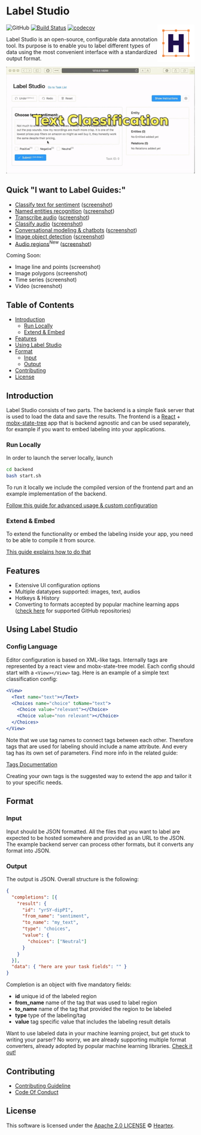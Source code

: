 # Label Studio

<img src="./images/logo.png" align="right" title="Label Studio by Heartex Labs" width="100" height="100">

![GitHub](https://img.shields.io/github/license/heartexlabs/label-studio?logo=heartex) [![Build Status](https://travis-ci.com/heartexlabs/label-studio.svg?branch=master)](https://travis-ci.com/heartexlabs/label-studio) [![codecov](https://codecov.io/gh/heartexlabs/label-studio/branch/master/graph/badge.svg)](https://codecov.io/gh/heartexlabs/label-studio)

Label Studio is an open-source, configurable data annotation tool. Its purpose is to enable you to label different types of data using the most convenient interface with a standardized output format.

![Label Studio](./images/label-studio-examples.gif)

## Quick "I want to Label Guides:"

- [Classify text for sentiment](/examples/sentiment_analysis/START.md) ([screenshot](./images/screenshots/cts.png))
- [Named entities recognition](/examples/named_entity/START.md) ([screenshot](./images/screenshots/ner.png))
- [Transcribe audio](/examples/transcribe_audio/START.md) ([screenshot](./images/screenshots/audio-trans.png))
- [Classify audio](/examples/audio_classification/START.md) ([screenshot](./images/screenshots/audio-classify.png))
- [Conversational modeling & chatbots](/examples/chatbot_analysis/START.md) ([screenshot](./images/screenshots/chatbots.png))
- [Image object detection](/examples/image_bbox/START.md) ([screenshot](./images/screenshots/image-object.png))
- [Audio regions](/examples/audio_regions/START.md)<sup>New</sup> ([screenshot](./images/screenshots/audio-regions.png))

Coming Soon:

- Image line and points (screenshot)
- Image polygons (screenshot)
- Time series (screenshot)
- Video (screenshot)

## Table of Contents

- [Introduction](#introduction)
  - [Run Locally](#run-locally)
  - [Extend & Embed](#extend--embed)
- [Features](#features)
- [Using Label Studio](#using-label-studio)
- [Format](#format)
  - [Input](#input)
  - [Output](#output)
- [Contributing](#contributing)
- [License](#license)

## Introduction

Label Studio consists of two parts. The backend is a simple flask server that is used to load the data and save the results. The frontend is a [React](https://reactjs.org/) + [mobx-state-tree](https://github.com/mobxjs/mobx-state-tree) app that is backend agnostic and can be used separately, for example if you want to embed labeling into your applications.

### Run Locally

In order to launch the server locally, launch

```bash
cd backend
bash start.sh
```

To run it locally we include the compiled version of the frontend
part and an example implementation of the backend.

[Follow this guide for advanced usage & custom configuration](backend/README.md)

### Extend & Embed

To extend the functionality or embed the labeling inside your app, you need to be able to compile it from source.

[This guide explains how to do that](docs/Embed.md)

## Features

- Extensive UI configuration options
- Multiple datatypes supported: images, text, audios
- Hotkeys & History
- Converting to formats accepted by popular machine learning apps ([check here](/backend/converter/README.md) for supported GitHub repositories)

## Using Label Studio

### Config Language

Editor configuration is based on XML-like tags. Internally tags are represented by a react view and mobx-state-tree model. Each config should start with a `<View></View>` tag. Here is an example of a simple text classification config:

```jsx
<View>
  <Text name="text"></Text>
  <Choices name="choice" toName="text">
    <Choice value="relevant"></Choice>
    <Choice value="non relevant"></Choice>
  </Choices>
</View>
```

Note that we use tag names to connect tags between each other. Therefore tags that are used for labeling should include a name attribute. And every tag has its own set of parameters. Find more info in the related guide:

[Tags Documentation](/docs/Tags.md)

Creating your own tags is the suggested way to extend the app and tailor it to your specific needs.

## Format

### Input

Input should be JSON formatted. All the files that you want to label are expected to be hosted somewhere and provided as an URL to the JSON. The example backend server can process other formats, but it converts any format into JSON.

### Output

The output is JSON. Overall structure is the following:

```json
{
  "completions": [{
    "result": {
      "id": "yrSY-dipPI",
      "from_name": "sentiment",
      "to_name": "my_text",
      "type": "choices",
      "value": {
        "choices": ["Neutral"]
      }
    }
  }],
  "data": { "here are your task fields": "" }
}
```

Completion is an object with five mandatory fields:

- **id** unique id of the labeled region
- **from_name** name of the tag that was used to label region
- **to_name** name of the tag that provided the region to be labeled
- **type** type of the labeling/tag
- **value** tag specific value that includes the labeling result details

Want to use labeled data in your machine learning project, but get stuck to writing your parser? No worry, we are already
supporting multiple format converters, already adopted by popular machine learning libraries.
[Check it out!](/backend/converter/README.md)

## Contributing

- [Contributing Guideline](/CONTRIBUTING.md)
- [Code Of Conduct](/CODE_OF_CONDUCT.md)

## License

This software is licensed under the [Apache 2.0 LICENSE](/LICENSE) © [Heartex](https://www.heartex.net/).
